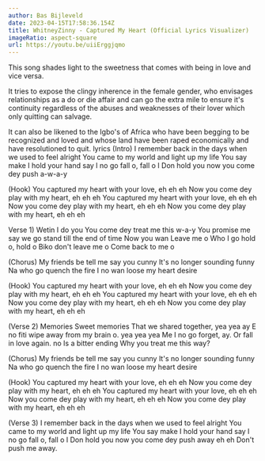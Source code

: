 ```yaml
---
author: Bas Bijleveld
date: 2023-04-15T17:58:36.154Z
title: WhitneyZinny - Captured My Heart (Official Lyrics Visualizer)
imageRatio: aspect-square
url: https://youtu.be/uiiErggjqmo
---
```

This song shades light to the sweetness that comes with being in love and vice versa.

It tries to expose the clingy inherence in the female gender, who envisages relationships as a do or die affair and can go the extra mile to ensure it's continuity regardless of the abuses and weaknesses of their lover which only quitting can salvage.

It can also be likened to the Igbo's of Africa who have been begging to be recognized and loved and whose land have been raped economically and have resolutioned to quit.
lyrics
(Intro)
I remember back in the days when we used to feel alright
You came to my world and light up my life
You say make I hold your hand say I no go fall o, fall o
I Don hold you now you come dey push a-w-a-y

(Hook)
You captured my heart with your love, eh eh eh
Now you come dey play with my heart, eh eh eh
You captured my heart with your love, eh eh eh
Now you come dey play with my heart, eh eh eh
Now you come dey play with my heart, eh eh eh

Verse 1)
Wetin I do you
You come dey treat me this w-a-y
You promise me say we go stand till the end of time
Now you wan Leave me o
Who I go hold o, hold o
Biko don't leave me o
Come back to me o

(Chorus)
My friends be tell me say you cunny
It's no longer sounding funny
Na who go quench the fire
I no wan loose my heart desire

(Hook)
You captured my heart with your love, eh eh eh
Now you come dey play with my heart, eh eh eh
You captured my heart with your love, eh eh eh
Now you come dey play with my heart, eh eh eh
Now you come dey play with my heart, eh eh eh

(Verse 2)
Memories
Sweet memories
That we shared together, yea yea ay
E no fiti wipe away from my brain o. yea yea yea
Me I no go forget, ay. Or fall in love again. no
Is a bitter ending
Why you treat me this way?

(Chorus)
My friends be tell me say you cunny
It's no longer sounding funny
Na who go quench the fire
I no wan loose my heart desire

(Hook)
You captured my heart with your love, eh eh eh
Now you come dey play with my heart, eh eh eh
You captured my heart with your love, eh eh eh
Now you come dey play with my heart, eh eh eh
Now you come dey play with my heart, eh eh eh

(Verse 3)
I remember back in the days when we used to feel alright
You came to my world and light up my life
You say make I hold your hand say I no go fall o, fall o
I Don hold you now you come dey push away eh eh
Don't push me away.